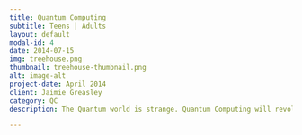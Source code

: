 ```yaml
---
title: Quantum Computing
subtitle: Teens | Adults
layout: default
modal-id: 4
date: 2014-07-15
img: treehouse.png
thumbnail: treehouse-thumbnail.png
alt: image-alt
project-date: April 2014
client: Jaimie Greasley
category: QC
description: The Quantum world is strange. Quantum Computing will revolutionize the world. This is a great place to hear how and why!   

---
```

